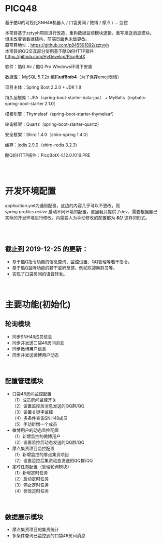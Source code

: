 # PICQ48
基于酷Q的可视化SNH48机器人 / 口袋房间 / 微博 / 摩点 / ... 监控

本项目基于zztyyh项目进行改造，重构数据监控模块逻辑，重写发送消息模块，但未改变表数据结构，前端页面也未做更改。<br/>
原项目地址：https://github.com/p845591892/zztyyh  <br/>
本项目的QQ交互部分使用基于酷Q的HTTP插件：https://github.com/HyDevelop/PicqBotX

软件：酷Q Air / 酷Q Pro Windows环境下安装

数据库：MySQL 5.7.2x 编码**utf8mb4**（为了保存emoji表情）

项目主体：Spring Boot 2.2.0 + JDK 1.8

持久层框架：JPA（spring-boot-starter-data-jpa） + MyBatis（mybatis-spring-boot-starter 2.1.0）

模板引擎：Thymeleaf（spring-boot-starter-thymeleaf）

轮询框架：Quartz（spring-boot-starter-quartz）

安全框架：Shiro 1.4.0（shiro-spring 1.4.0）

缓存：jedis 2.9.0（shiro-redis 3.2.3）

酷Q的HTTP插件：PicqBotX 4.12.0.1019.PRE

<br/>
<br/>

# 开发环境配置
application.yml为通用配置，这边的内容几乎可以不更改，而 *spring.profiles.active* 启动不同环境的配置，这里我只提供了dev，需要根据自己实际的开发环境进行修改，内需要人为手动修改的配置都为 ***${}*** 这样的形式。

<br/>
<br/>

## 截止到 2019-12-25 的更新：
* 基于酷Q指令功能的信息查询、监控设置、QQ管理等若干指令。
* 基于酷Q监听功能的若干监听反馈，例如欢迎新群员等。
* 实现了口袋房间的语音转发。

<br/>

# 主要功能(初始化)
## 轮询模块
* 同步SNH48成员信息<br/>
* 同步并发送口袋48房间消息<br/>
* 同步微博用户信息<br/>
* 同步并发送微博用户动态<br/>

<br/>

## 配置管理模块
* 口袋48房间监控配置<br/>
  （1）成员房间监控开关<br/>
  （2）设置监控后消息发送的QQ群/QQ<br/>
  （3）设置关键字监控<br/>
  （4）多条件查询SNH48成员<br/>
  （5）手动新增一个成员<br/>
* 微博用户的动态监控配置<br/>
  （1）新增监控的微博用户<br/>
  （2）设置监控后动态发送的QQ群/QQ<br/>
* 摩点集资项目监控配置<br/>
  （1）新增监控的摩点集资项目<br/>
  （2）设置监控后集资动态发送的QQ群/QQ
* 定时任务配置（管理轮询模块）<br/>
  （1）新增定时任务<br/>
  （2）启动定时任务<br/>
  （3）停止定时任务<br/>
  （4）修改定时任务<br/>
  
<br/>

## 数据展示模块
* 摩点集资项目的集资统计
* 多条件查询已监控到的口袋48房间消息

